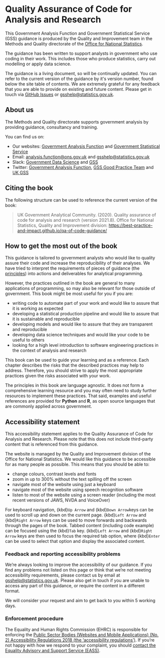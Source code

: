 # Quality Assurance of Code for Analysis and Research

This Government Analysis Function and Government Statistical Service (GSS) guidance is produced by the Quality and Improvement team in the Methods and Quality directorate of the [Office for National Statistics](https://www.ons.gov.uk).

The guidance has been written to support analysts in government who use coding in their work. This includes those who produce statistics, carry out modelling or apply data science.

The guidance is a living document, so will be continually updated. You can refer to the current version of the guidance by it's version number, found below the site table of contents. We are extremely grateful for any feedback that you are able to provide on existing and future content. Please get in touch via [GitHub Issues](https://github.com/best-practice-and-impact/qa-of-code-guidance/issues) or [gsshelp@statistics.gov.uk](mailto:gsshelp@statistics.gov.uk).


## About us

The Methods and Quality directorate supports government analysis by providing guidance, consultancy and training.

You can find us on:
- Our websites: [Government Analysis Function](https://www.gov.uk/government/organisations/government-analysis-function) and [Government Statistical Service](https://gss.civilservice.gov.uk/)
- Email: [analysis.function@ons.gov.uk](mailto:analysis.function@ons.gov.uk) and [gsshelp@statistics.gov.uk](mailto:gsshelp@statistics.gov.uk)
- Slack: [Government Data Science](https://govdatascience.slack.com) and [GSS](https://gov-stats-service.slack.com)
- Twitter: [Government Analysis Function](https://twitter.com/gov_analysis),  [GSS Good Practice Team](https://twitter.com/gssgoodpractice) and [UK GSS](https://twitter.com/ukgss)

## Citing the book

The following structure can be used to reference the current version of the book:

> UK Government Analytical Community. (2020). Quality assurance of code for analysis and research (version 2021.8). Office for National Statistics, Quality and Improvement division: https://best-practice-and-impact.github.io/qa-of-code-guidance/

## How to get the most out of the book

This guidance is tailored to government analysts who would like to quality assure their code and increase the reproducibility of their analyses. We have tried to interpret the requirements of pieces of guidance (the [principles](/principles.md)) into actions and deliverables for analytical programming.

However, the practices outlined in the book are general to many applications of programming, so may also be relevant for those outside of government. This book might be most useful for you if you are:
- writing code to automate part of your work and would like to assure that it is working as expected
- developing a statistical production pipeline and would like to assure that it is sustainable and reproducible
- developing models and would like to assure that they are transparent and reproducible
- developing data science techniques and would like your code to be useful to others
- looking for a high level introduction to software engineering practices in the context of analysis and research

This book can be used to guide your learning and as a reference. Each chapter describes the risks that the described practices may help to address. Therefore, you should strive to apply the most appropriate practices given the risks associated with your work.

The principles in this book are language agnostic. It does not form a comprehensive learning resource and you may often need to study further resources to implement these practices. That said, examples and useful references are provided for **Python** and **R**, as open source languages that are commonly applied across government.

## Accessibility statement

This accessibility statement applies to the Quality Assurance of Code for Analysis and Research. Please note that this does not include third-party content that is referenced from this guidance.

The website is managed by the Quality and Improvement division of the Office for National Statistics. We would like this guidance to be accessible for as many people as possible. This means that you should be able to:
* change colours, contrast levels and fonts
* zoom in up to 300% without the text spilling off the screen
* navigate most of the website using just a keyboard
* navigate most of the website using speech recognition software
* listen to most of the website using a screen reader (including the most recent versions of JAWS, NVDA and VoiceOver)

For keyboard navigation, {kbd}`Up Arrow` and {kbd}`Down Arrow`keys can be used to scroll up and down on the current page. {kbd}`Left Arrow` and {kbd}`Right Arrow` keys can be used to move forwards and backwards through the pages of the book. Tabbed content (including code example) can be focused using the {kbd}`Tab` key. {kbd}`Left Arrow` and {kbd}`Right Arrow` keys are then used to focus the required tab option, where {kbd}`Enter` can be used to select that option and display the associated content.


### Feedback and reporting accessibility problems

We’re always looking to improve the accessibility of our guidance. If you find any problems not listed on this page or think that we’re not meeting accessibility requirements, please contact us by email at [gsshelp@statistics.gov.uk](mailto:gsshelp@statistics.gov.uk). Please also get in touch if you are unable to access any part of this guidance, or require the content in a different format.

We will consider your request and aim to get back to you within 5 working days.


### Enforcement procedure

The Equality and Human Rights Commission (EHRC) is responsible for enforcing the [Public Sector Bodies (Websites and Mobile Applications) (No. 2) Accessibility Regulations 2018 (the ‘accessibility regulations’)](https://www.legislation.gov.uk/uksi/2018/952/made). If you’re not happy with how we respond to your complaint, you should [contact the Equality Advisory and Support Service (EASS)](https://www.equalityadvisoryservice.com/).
